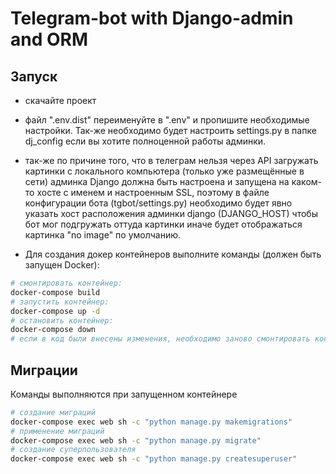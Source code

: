 # Telegram-bot with Django-admin and ORM 



## Запуск
- скачайте проект
- файл ".env.dist" переименуйте в ".env" и пропишите необходимые настройки. Так-же необходимо будет настроить settings.py в папке dj_config если вы хотите полноценной работы админки.
- так-же по причине того, что в телеграм нельзя через API загружать картинки с локального компьютера (только уже размещённые в сети) админка Django должна быть настроена и запущена на каком-то хосте с именем и настроенным SSL, поэтому в файле конфигурации бота (tgbot/settings.py) необходимо будет явно указать хост расположения админки django (DJANGO_HOST) чтобы бот мог подгружать оттуда картинки иначе будет отображаться картинка "no image" по умолчанию.
 
- Для создания докер контейнеров выполните команды (должен быть запущен Docker):
```bash
# смонтировать контейнер:
docker-compose build
# запустить контейнер:
docker-compose up -d
# остановить контейнер:
docker-compose down
# если в код были внесены изменения, необходимо заново смонтировать контейнер
```

## Миграции
Команды выполняются при запущенном контейнере
```bash
# создание миграций
docker-compose exec web sh -c "python manage.py makemigrations"
# применение миграций
docker-compose exec web sh -c "python manage.py migrate"
# создание суперпользователя
docker-compose exec web sh -c "python manage.py createsuperuser"
```
